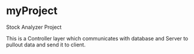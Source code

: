 # myProject
Stock Analyzer Project

This is a Controller layer which communicates with database and Server to pullout data and send it to client.
